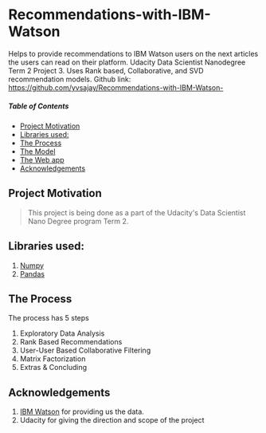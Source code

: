# Recommendations-with-IBM-Watson
Helps to provide recommendations to IBM Watson users on the next articles the users can read on their platform. Udacity Data Scientist Nanodegree Term 2 Project 3. Uses Rank based, Collaborative, and SVD recommendation models.
Github link: https://github.com/yvsajay/Recommendations-with-IBM-Watson-

##### Table of Contents  
- [Project Motivation](#project-motivation)
- [Libraries used:](#libraries-used-)
- [The Process](#the-process)
- [The Model](#the-model)
- [The Web app](#the-web-app)
- [Acknowledgements](#acknowledgements)


## Project Motivation
>This project is being done as a part of the Udacity's Data Scientist Nano Degree program Term 2. 

## Libraries used:
1. [Numpy](https://www.numpy.org/)
2. [Pandas](https://pandas.pydata.org/)

## The Process
The process has 5 steps
1. Exploratory Data Analysis
2. Rank Based Recommendations
3. User-User Based Collaborative Filtering
4. Matrix Factorization
5. Extras & Concluding

## Acknowledgements 
1. [IBM Watson](https://www.ibm.com/watson) for providing us the data.
2. Udacity for giving the direction and scope of the project
